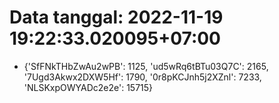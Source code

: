 # Data tanggal: 2022-11-19 19:22:33.020095+07:00

* {'SfFNkTHbZwAu2wPB': 1125, 'ud5wRq6tBTu03Q7C': 2165, '7Ugd3Akwx2DXW5Hf': 1790, '0r8pKCJnh5j2XZnl': 7233, 'NLSKxpOWYADc2e2e': 15715}
